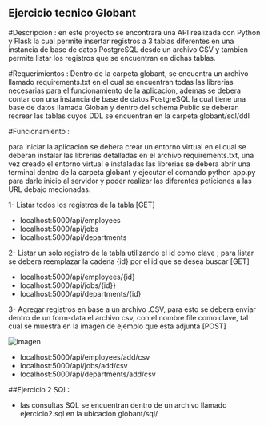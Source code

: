 ## Ejercicio tecnico Globant

#Descripcion : 
en este proyecto se encontrara una API realizada con Python y Flask la cual permite insertar registros a 3 tablas diferentes en una instancia de base de datos PostgreSQL desde un archivo CSV y tambien permite listar los registros que se encuentran en dichas tablas.

#Requerimientos :
Dentro de la carpeta globant, se encuentra un archivo llamado requirements.txt en el cual se encuentran todas las librerias necesarias para el funcionamiento de la aplicacion,
ademas se debera contar con una instancia de base de datos PostgreSQL la cual tiene una base de datos llamada Globan y dentro del schema Public se deberan recrear las tablas cuyos DDL se encuentran en la carpeta globant/sql/ddl 

#Funcionamiento :

para iniciar la aplicacion se debera  crear un entorno virtual en el cual se deberan instalar las librerias detalladas en el archivo requirements.txt,
una vez creado el entorno virtual e instaladas las librerias se debera abrir una terminal dentro de la carpeta globant y ejecutar el comando python app.py para darle inicio al servidor y poder realizar las diferentes peticiones a las URL debajo mecionadas.

1- Listar todos los registros de la tabla [GET]

- localhost:5000/api/employees
- localhost:5000/api/jobs
- localhost:5000/api/departments

2- Listar un solo registro de la tabla utilizando el id como clave , para listar se debera reemplazar la cadena {id} por el id que se desea buscar [GET]

- localhost:5000/api/employees/{id}
- localhost:5000/api/jobs/{id}}
- localhost:5000/api/departments/{id}

3- Agregar registros en base a un archivo .CSV, para esto se debera enviar dentro de un form-data el archivo csv, con el nombre file como clave, tal cual se muestra en la imagen de ejemplo que esta adjunta [POST]

![imagen](https://user-images.githubusercontent.com/47366982/233232752-9795c93f-a6fb-494a-984d-8b21eaa65385.png)

- localhost:5000/api/employees/add/csv
- localhost:5000/api/jobs/add/csv
- localhost:5000/api/departments/add/csv


##Ejercicio 2 SQL:
- las consultas SQL se encuentran dentro de un archivo llamado ejercicio2.sql en la ubicacion globant/sql/

